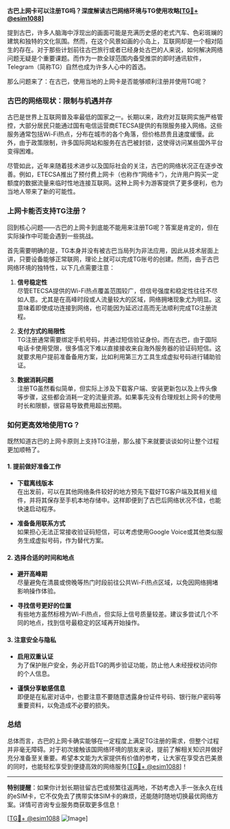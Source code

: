 **古巴上网卡可以注册TG吗？深度解读古巴网络环境与TG使用攻略[[TG💪+ @esim1088](https://t.me/s/esim1088)]**

提到古巴，许多人脑海中浮现出的画面可能是充满历史感的老式汽车、色彩斑斓的建筑和独特的文化氛围。然而，在这个风景如画的小岛上，互联网却是一个相对陌生的存在。对于那些计划前往古巴旅行或者已经身处古巴的人来说，如何解决网络问题无疑是个重要课题。而作为一款全球范围内备受推崇的即时通讯软件，Telegram（简称TG）自然也成为许多人心中的首选。

那么问题来了：在古巴，使用当地的上网卡是否能够顺利注册并使用TG呢？

### 古巴的网络现状：限制与机遇并存

古巴是世界上互联网普及率最低的国家之一。长期以来，政府对互联网实施严格管控，大部分居民只能通过国有电信运营商ETECSA提供的有限服务接入网络。这些服务通常包括Wi-Fi热点，分布在城市的各个角落，但价格昂贵且速度缓慢。此外，由于政策限制，许多国际网站和服务在古巴被封锁，这使得访问某些国外平台变得困难。

尽管如此，近年来随着技术进步以及国际社会的关注，古巴的网络状况正在逐步改善。例如，ETECSA推出了预付费上网卡（也称作“网络卡”），允许用户购买一定额度的数据流量来临时性地连接互联网。这种上网卡为游客提供了更多便利，也为当地人带来了新的可能性。

### 上网卡能否支持TG注册？

回到核心问题——古巴的上网卡到底能不能用来注册TG呢？答案是肯定的，但在实际操作中可能会遇到一些挑战。

首先需要明确的是，TG本身并没有被古巴当局列为非法应用，因此从技术层面上讲，只要设备能够正常联网，理论上就可以完成TG账号的创建。然而，由于古巴网络环境的独特性，以下几点需要注意：

1. **信号稳定性**  
   尽管ETECSA提供的Wi-Fi热点覆盖范围较广，但信号强度和稳定性往往不尽如人意。尤其是在高峰时段或人流量较大的区域，网络拥堵现象尤为明显。这意味着即使成功连接到网络，也可能因为延迟过高而无法顺利完成TG注册流程。

2. **支付方式的局限性**  
   TG注册通常需要绑定手机号码，并通过短信验证身份。而在古巴，由于国际电话卡使用受限，很多情况下难以直接接收来自海外服务器的验证码短信。这就要求用户提前准备备用方案，比如利用第三方工具生成虚拟号码进行辅助验证。

3. **数据消耗问题**  
   注册TG虽然看似简单，但实际上涉及下载客户端、安装更新包以及上传头像等步骤，这些都会消耗一定的流量资源。如果事先没有合理规划上网卡的使用时长和限额，很容易导致费用超出预期。

### 如何更高效地使用TG？

既然知道古巴的上网卡原则上支持TG注册，那么接下来就要谈谈如何让整个过程更加顺畅了。

#### 1. 提前做好准备工作
- **下载离线版本**  
  在出发前，可以在其他网络条件较好的地方预先下载好TG客户端及其相关组件，并将其保存至手机本地存储中。这样即便到了古巴后网络状况不佳，也能快速启动程序。
  
- **准备备用联系方式**  
  如果担心无法正常接收验证码短信，可以考虑使用Google Voice或其他类似服务生成虚拟号码，作为替代方案。

#### 2. 选择合适的时间和地点
- **避开高峰期**  
  尽量避免在清晨或傍晚等热门时段前往公共Wi-Fi热点区域，以免因网络拥堵影响操作体验。
  
- **寻找信号更好的位置**  
  有些地方虽然标榜为Wi-Fi热点，但实际上信号质量较差。建议多尝试几个不同的地点，找到信号最稳定的区域再开始操作。

#### 3. 注意安全与隐私
- **启用双重认证**  
  为了保护账户安全，务必开启TG的两步验证功能，防止他人未经授权访问你的个人信息。
  
- **谨慎分享敏感信息**  
  即便是在私密对话中，也要注意不要随意透露身份证件号码、银行账户密码等重要资料，以免造成不必要的损失。

### 总结

总体而言，古巴的上网卡确实能够在一定程度上满足TG注册的需求，但整个过程并非毫无障碍。对于初次接触该国网络环境的朋友来说，提前了解相关知识并做好充分准备至关重要。希望本文能为大家提供有价值的参考，让大家在享受古巴美景的同时，也能轻松享受到便捷高效的网络服务[[TG💪+ @esim1088](https://t.me/s/esim1088)]！

---

**特别提醒**：如果你计划长期驻留古巴或频繁往返两地，不妨考虑入手一张永久在线的eSIM卡，它不仅免去了携带实体SIM卡的麻烦，还能随时随地切换最优网络方案。详情可咨询专业服务商获取更多信息！

[[TG💪+ @esim1088](https://t.me/s/esim1088) ![Image](https://i.postimg.cc/4NQfJmqS/Snipaste-2025-05-13-00-14-12.png)]